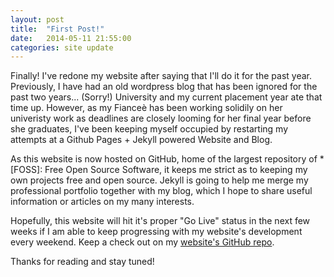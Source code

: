 ```yaml
---
layout: post
title:  "First Post!"
date:   2014-05-11 21:55:00
categories: site update
---
```


Finally! I've redone my website after saying that I'll do it for the past year. Previously, I have had an old wordpress blog that has been ignored for the past two years... (Sorry!) University and my current placement year ate that time up. However, as my Fianceè has been working solidily on her univeristy work as deadlines are closely looming for her final year before she graduates, I've been keeping myself occupied by restarting my attempts at a Github Pages + Jekyll powered Website and Blog. 

As this website is now hosted on GitHub, home of the largest repository of *[FOSS]: Free Open Source Software, it keeps me strict as to keeping my own projects free and open source. Jekyll is going to help me merge my professional portfolio together with my blog, which I hope to share useful information or articles on my many interests. 

Hopefully, this website will hit it's proper "Go Live" status in the next few weeks if I am able to keep progressing with my website's development every weekend. Keep a check out on my [website's GitHub repo][ojdon-gh].

Thanks for reading and stay tuned!

[ojdon-gh]: https://github.com/ojdon/ojdon.github.io